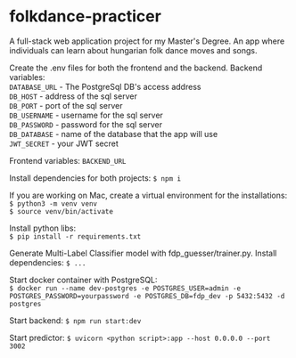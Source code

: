 # folkdance-practicer
A full-stack web application project for my Master's Degree. An app where individuals can learn about hungarian folk dance moves and songs.

Create the .env files for both the frontend and the backend.
Backend variables: \
`DATABASE_URL` - The PostgreSql DB's access address \
`DB_HOST` - address of the sql server \
`DB_PORT` - port of the sql server \
`DB_USERNAME` - username for the sql server \
`DB_PASSWORD` - password for the sql server \
`DB_DATABASE` - name of the database that the app will use \
`JWT_SECRET` - your JWT secret

Frontend variables:
`BACKEND_URL`

Install dependencies for both projects:
`$ npm i`

If you are working on Mac, create a virtual environment for the installations:
`$ python3 -m venv venv` \
`$ source venv/bin/activate`

Install python libs: \
`$ pip install -r requirements.txt`

Generate Multi-Label Classifier model with fdp_guesser/trainer.py. Install dependencies:
`$ ...`

Start docker container with PostgreSQL: \
`$ docker run --name dev-postgres -e POSTGRES_USER=admin -e POSTGRES_PASSWORD=yourpassword -e POSTGRES_DB=fdp_dev -p 5432:5432 -d postgres`

Start backend: 
`$ npm run start:dev`

Start predictor:
`$ uvicorn <python script>:app --host 0.0.0.0 --port 3002`